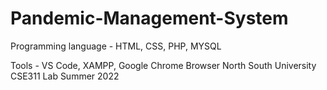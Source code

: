 # Pandemic-Management-System

Programming language - HTML, CSS, PHP, MYSQL

Tools - VS Code, XAMPP, Google Chrome Browser North South University CSE311 Lab Summer 2022

